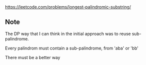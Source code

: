https://leetcode.com/problems/longest-palindromic-substring/

## Note

The DP way that I can think in the initial approach was to reuse sub-palindrome.

Every palindrom must contain a sub-palindrome, from 'aba' or 'bb'

There must be a better way
